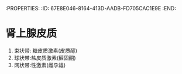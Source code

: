 :PROPERTIES:
:ID:	67E8E046-8164-413D-AADB-FD705CAC1E9E
:END:

# 肾上腺皮质
1. 束状带: 糖皮质激素(皮质醇)
2. 球状带:盐皮质激素(醛固酮)
3. 网状带:性激素(雌孕雄)